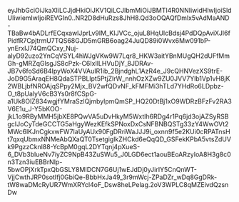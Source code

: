 eyJhbGciOiJkaXIiLCJjdHkiOiJKV1QiLCJlbmMiOiJBMTI4R0NNIiwidHlwIjoiSldUIiwiemlwIjoiREVGIn0..NR2D8dHuRzs8JhH8.Qd3oOQAQfDmlx5vAdMaAND-TBaBw4bADLrfECqxawlJprLv9IM_KIJVCc_ojuL8HqUlcBdsj4PdDQpAviXJl6fPidfR7CpjtrmU7TQS68GJD5mGRB6oag24JuQD89i0Wvx6Mw091bP-ynErxIJ74QmQCxy_Nuj-alyD92uzo2YnCqVSYL4hWJgVKw9W7Lqr8_HKW3aitYBnMUgQH2dUFfMmGh-gMRZqGlsgJS8cPzk-C6IxIlLHVuDjY_8JDRAv-JB7v6foSd6B4IpyWoX4VVAuIR1ib_2BjndghL1AzR4e_J9cQHNVezXS9trE-JoD9G5AraqEH8QdaSTPBLlpt5PtjZlrW_nnhOzXZw9ZU0JVV7Ylb1Vp1vH8jK2WBLjbfNROAjqSPpy2Mjx_BV2wfQDvNF_kFMFMi3hTLd7YHdRo6LDpbz-O_t8pUalyV6cB3Ys0r8fCSpG-a1Uk8OlZ834wgjfYMraSzlQjmbylpmQmSP_HQ20DtBj1xO9WDRzBFzFv2RA3V6E1u_J-Y5bKOO-jkL1o9RByMMH5jbXE8PQwVA5uDvHkyM5Wxtlh6RDg4r1Pq6jd3ojAZSyRSBgcIJoCyTdeGCCTG5aHgyWezKEfkSPNoxDxCsNFBNBQSTg33zY4WwOVt2MWc6lKJnCgkxwFW7IaUyAUx90FgDRriWaJJJ9i_oxnn9f5e2KUi0cRPATnsHt7qxqUbmxNNMeAbQXaQT0TsetgiglkZHCkd6eQqQD_GSFekKPbA5vtsZdUVk9PgzzCknl88-YcBpM0gqL2DYTqnj4pXueS-6_DVb3blueNv7iyZC9NpB43ZuSWu5_J0LGD6ect1aouBEoARzyIoA8H3g8c0n3Tzn3iuEBBrNlp-5bwOPjXrkTpxQbGSLY8MIDCN7G6Uj1wEJdDj0yJirIY5CnQnWT-VjjCwthJRP0sotIfj0GbiQe-BbbHxJa49_3r9mWcj-ZPaDZr_wDq8GgDRk-tW8waDMcRyUR7WmXRYcl4oF_Dsw8heLPelag.2oV3WPLC8qMZEivdQzsnDw